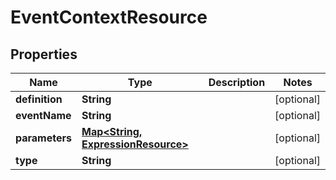 
# EventContextResource

## Properties
Name | Type | Description | Notes
------------ | ------------- | ------------- | -------------
**definition** | **String** |  |  [optional]
**eventName** | **String** |  |  [optional]
**parameters** | [**Map&lt;String, ExpressionResource&gt;**](ExpressionResource.md) |  |  [optional]
**type** | **String** |  |  [optional]



